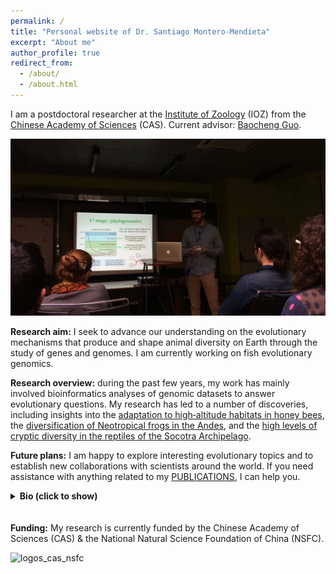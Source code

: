 ```yaml
---
permalink: /
title: "Personal website of Dr. Santiago Montero-Mendieta"
excerpt: "About me"
author_profile: true
redirect_from: 
  - /about/
  - /about.html
---
```


I am a postdoctoral researcher at the <a href="http://english.ioz.cas.cn/" target="_blank">Institute of Zoology</a> (IOZ) from the <a href="https://english.cas.cn" target="_blank">Chinese Academy of Sciences</a> (CAS). Current advisor: <a href="https://scholar.google.com/citations?user=Dxsg5HoAAAAJ&hl=en" target="_blank">Baocheng Guo</a>.

![Santi talking](/images/santi_talking.jpeg)

**Research aim:** I seek to advance our understanding on the evolutionary mechanisms that produce and shape animal diversity on Earth through the study of genes and genomes. I am currently working on fish evolutionary genomics.  

**Research overview:** during the past few years, my work has mainly involved bioinformatics analyses of genomic datasets to answer evolutionary questions. My research has led to a number of discoveries, including insights into the <a href="https://onlinelibrary.wiley.com/doi/10.1111/mec.14986" target="_blank">adaptation to high‐altitude habitats in honey bees</a>, the <a href="https://doi.org/10.1016/j.ympev.2021.107167" target="_blank">diversification of Neotropical frogs in the Andes</a>, and the <a href="https://doi.org/10.1371/journal.pone.0149985" target="_blank">high levels of cryptic diversity in the reptiles of the Socotra Archipelago</a>.

**Future plans:** I am happy to explore interesting evolutionary topics and to establish new collaborations with scientists around the world. If you need assistance with anything related to my [PUBLICATIONS](https://santiagomonteromendieta.github.io/publications/), I can help you. 

<details>
  <summary><b>Bio (click to show)</b></summary>
  Born nearby the city of Barcelona in Spain. From a young age, one of my dreams was to become a scientist and make new discoveries that can help us to better understand our world. In 2009, I joined the University of Girona (Girona, Spain) to pursue a BSc in biology. At that time, I was interested in animal behavior, and in the last year of my bachelor I had the chance of carrying my undergraduate thesis at Linköping University (Linköping, Sweden). In 2013, I enrolled in the University of Barcelona (Barcelona, Spain) to complete a MSc in biodiversity with a major in evolutionary biology. During this time, I was lucky to do my master thesis at the Institute of Evolutionary Biology (Barcelona, Spain), where I began gaining research experience. In 2015, I started a PhD at the Doñana Biological Station (Seville, Spain), which I successfully defended four years later. In my PhD thesis, I used genomic tools to study the adaptation and diversification of natural populations to high elevation. During the course of my doctorate, I also did several research stays at Uppsala University (Uppsala, Sweden). Currently, I am conducting research on phylogenomics and comparative genomics as part of my postdoc at the CAS Institute of Zoology (Beijing, China), where I got my very first research funds. For further details, take a look at my <a href="https://santiagomonteromendieta.github.io/cv/">CV</a>.
</details>

<div style="height:20px;font-size:20px;">&nbsp;</div>

**Funding:** My research is currently funded by the Chinese Academy of Sciences (CAS) & the National Natural Science Foundation of China (NSFC).

<img src="https://santiagomonteromendieta.github.io/images/logos_cas_nsfc.png" alt="logos_cas_nsfc" width="400"/>
